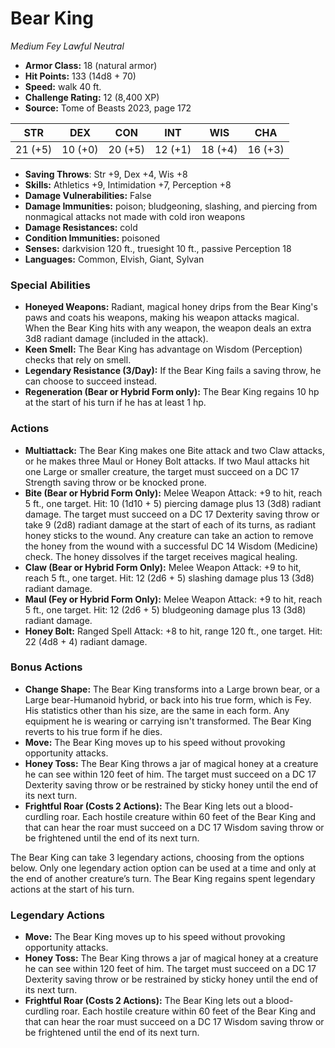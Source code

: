 # Bear King

*Medium* *Fey* *Lawful Neutral*

- **Armor Class:** 18 (natural armor)
- **Hit Points:** 133 (14d8 + 70)
- **Speed:** walk 40 ft.
- **Challenge Rating:** 12 (8,400 XP)
- **Source:** Tome of Beasts 2023, page 172

| STR | DEX | CON | INT | WIS | CHA |
| --- | --- | --- | --- | --- | --- |
| 21 (+5) | 10 (+0) | 20 (+5) | 12 (+1) | 18 (+4) | 16 (+3) |

- **Saving Throws**: Str +9, Dex +4, Wis +8
- **Skills:** Athletics +9, Intimidation +7, Perception +8
- **Damage Vulnerabilities:** False
- **Damage Immunities:** poison; bludgeoning, slashing, and piercing from nonmagical attacks not made with cold iron weapons
- **Damage Resistances:** cold
- **Condition Immunities:** poisoned
- **Senses:** darkvision 120 ft., truesight 10 ft., passive Perception 18
- **Languages:** Common, Elvish, Giant, Sylvan

### Special Abilities

- **Honeyed Weapons:** Radiant, magical honey drips from the Bear King's paws and coats his weapons, making his weapon attacks magical. When the Bear King hits with any weapon, the weapon deals an extra 3d8 radiant damage (included in the attack).
- **Keen Smell:** The Bear King has advantage on Wisdom (Perception) checks that rely on smell.
- **Legendary Resistance (3/Day):** If the Bear King fails a saving throw, he can choose to succeed instead.
- **Regeneration (Bear or Hybrid Form only):** The Bear King regains 10 hp at the start of his turn if he has at least 1 hp.

### Actions

- **Multiattack:** The Bear King makes one Bite attack and two Claw attacks, or he makes three Maul or Honey Bolt attacks. If two Maul attacks hit one Large or smaller creature, the target must succeed on a DC 17 Strength saving throw or be knocked prone.
- **Bite (Bear or Hybrid Form Only):** Melee Weapon Attack: +9 to hit, reach 5 ft., one target. Hit: 10 (1d10 + 5) piercing damage plus 13 (3d8) radiant damage. The target must succeed on a DC 17 Dexterity saving throw or take 9 (2d8) radiant damage at the start of each of its turns, as radiant honey sticks to the wound. Any creature can take an action to remove the honey from the wound with a successful DC 14 Wisdom (Medicine) check. The honey dissolves if the target receives magical healing.
- **Claw (Bear or Hybrid Form Only):** Melee Weapon Attack: +9 to hit, reach 5 ft., one target. Hit: 12 (2d6 + 5) slashing damage plus 13 (3d8) radiant damage.
- **Maul (Fey or Hybrid Form Only):** Melee Weapon Attack: +9 to hit, reach 5 ft., one target. Hit: 12 (2d6 + 5) bludgeoning damage plus 13 (3d8) radiant damage.
- **Honey Bolt:** Ranged Spell Attack: +8 to hit, range 120 ft., one target. Hit: 22 (4d8 + 4) radiant damage.

### Bonus Actions

- **Change Shape:** The Bear King transforms into a Large brown bear, or a Large bear-Humanoid hybrid, or back into his true form, which is Fey. His statistics other than his size, are the same in each form. Any equipment he is wearing or carrying isn't transformed. The Bear King reverts to his true form if he dies.
- **Move:** The Bear King moves up to his speed without provoking opportunity attacks.
- **Honey Toss:** The Bear King throws a jar of magical honey at a creature he can see within 120 feet of him. The target must succeed on a DC 17 Dexterity saving throw or be restrained by sticky honey until the end of its next turn.
- **Frightful Roar (Costs 2 Actions):** The Bear King lets out a blood-curdling roar. Each hostile creature within 60 feet of the Bear King and that can hear the roar must succeed on a DC 17 Wisdom saving throw or be frightened until the end of its next turn.

The Bear King can take 3 legendary actions, choosing from the options below. Only one legendary action option can be used at a time and only at the end of another creature’s turn. The Bear King regains spent legendary actions at the start of his turn.

### Legendary Actions

- **Move:** The Bear King moves up to his speed without provoking opportunity attacks.
- **Honey Toss:** The Bear King throws a jar of magical honey at a creature he can see within 120 feet of him. The target must succeed on a DC 17 Dexterity saving throw or be restrained by sticky honey until the end of its next turn.
- **Frightful Roar (Costs 2 Actions):** The Bear King lets out a blood-curdling roar. Each hostile creature within 60 feet of the Bear King and that can hear the roar must succeed on a DC 17 Wisdom saving throw or be frightened until the end of its next turn.
